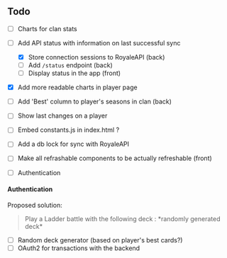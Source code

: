 ## Todo
- [ ] Charts for clan stats
- [ ] Add API status with information on last successful sync
  - [x] Store connection sessions to RoyaleAPI (back)
  - [ ] Add `/status` endpoint (back)
  - [ ] Display status in the app (front)
- [x] Add more readable charts in player page
- [ ] Add 'Best' column to player's seasons in clan (back)
- [ ] Show last changes on a player
- [ ] Embed constants.js in index.html ?
- [ ] Add a db lock for sync with RoyaleAPI
- [ ] Make all refrashable components to be actually refreshable (front)

- [ ] Authentication

#### Authentication
Proposed solution:
> Play a Ladder battle with the following deck : \*randomly generated deck\*
- [ ] Random deck generator (based on player's best cards?)
- [ ] OAuth2 for transactions with the backend
